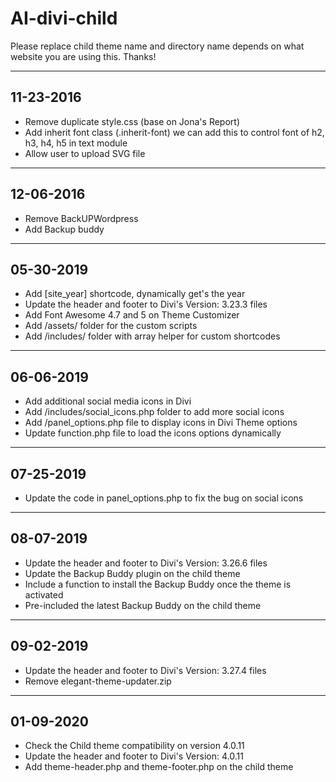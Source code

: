 # AI-divi-child

Please replace child theme name and directory name depends on what website you are using this. Thanks!

----------
11-23-2016
----------

- Remove duplicate style.css (base on Jona's Report)
- Add inherit font class (.inherit-font) we can add this to control font of h2, h3, h4, h5 in text module
- Allow user to upload SVG file


----------
12-06-2016
----------

- Remove BackUPWordpress
- Add Backup buddy

----------
05-30-2019
----------

- Add [site_year] shortcode, dynamically get's the year
- Update the header and footer to Divi's Version: 3.23.3 files
- Add Font Awesome 4.7 and 5 on Theme Customizer
- Add /assets/ folder for the custom scripts
- Add /includes/ folder with array helper for custom shortcodes

----------
06-06-2019
----------

- Add additional social media icons in Divi
- Add /includes/social_icons.php folder to add more social icons
- Add /panel_options.php file to display icons in Divi Theme options
- Update function.php file to load the icons options dynamically 


----------
07-25-2019
----------

- Update the code in panel_options.php to fix the bug on social icons

----------
08-07-2019
----------

- Update the header and footer to Divi's Version: 3.26.6 files
- Update the Backup Buddy plugin on the child theme
- Include a function to install the Backup Buddy once the theme is activated
- Pre-included the latest Backup Buddy on the child theme

----------
09-02-2019
----------

- Update the header and footer to Divi's Version: 3.27.4 files
- Remove elegant-theme-updater.zip

----------
01-09-2020
----------

- Check the Child theme compatibility on version 4.0.11
- Update the header and footer to Divi's Version: 4.0.11
- Add theme-header.php and theme-footer.php on the child theme